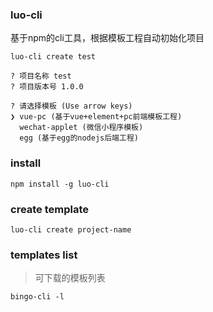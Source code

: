 ### luo-cli

基于npm的cli工具，根据模板工程自动初始化项目

```
luo-cli create test

? 项目名称 test
? 项目版本号 1.0.0

? 请选择模板 (Use arrow keys)
❯ vue-pc (基于vue+element+pc前端模板工程) 
  wechat-applet (微信小程序模板) 
  egg (基于egg的nodejs后端工程) 

```

### install 

```
npm install -g luo-cli
```

### create template
```
luo-cli create project-name
```

### templates list

> 可下载的模板列表
```
bingo-cli -l
```
